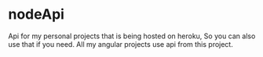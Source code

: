 # nodeApi
Api for my personal projects that is being hosted on heroku, So you can also use that if you need. All my angular projects use api from this project.
